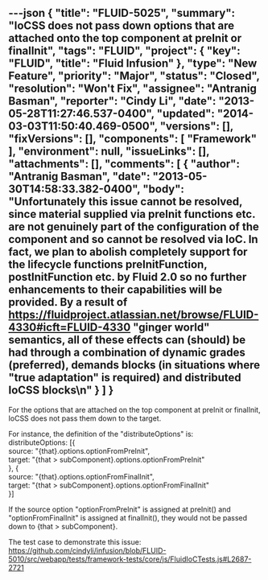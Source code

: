 ---json
{
  "title": "FLUID-5025",
  "summary": "IoCSS does not pass down options that are attached onto the top component at preInit or finalInit",
  "tags": "FLUID",
  "project": {
    "key": "FLUID",
    "title": "Fluid Infusion"
  },
  "type": "New Feature",
  "priority": "Major",
  "status": "Closed",
  "resolution": "Won't Fix",
  "assignee": "Antranig Basman",
  "reporter": "Cindy Li",
  "date": "2013-05-28T11:27:46.537-0400",
  "updated": "2014-03-03T11:50:40.469-0500",
  "versions": [],
  "fixVersions": [],
  "components": [
    "Framework"
  ],
  "environment": null,
  "issueLinks": [],
  "attachments": [],
  "comments": [
    {
      "author": "Antranig Basman",
      "date": "2013-05-30T14:58:33.382-0400",
      "body": "Unfortunately this issue cannot be resolved, since material supplied via preInit functions etc. are not genuinely part of the configuration of the component and so cannot be resolved via IoC. In fact, we plan to abolish completely support for the lifecycle functions preInitFunction, postInitFunction etc. by Fluid 2.0 so no further enhancements to their capabilities will be provided. By a result of <https://fluidproject.atlassian.net/browse/FLUID-4330#icft=FLUID-4330> \"ginger world\" semantics, all of these effects can (should) be had through a combination of dynamic grades (preferred), demands blocks (in situations where \"true adaptation\" is required) and distributed IoCSS blocks\n"
    }
  ]
}
---
For the options that are attached on the top component at preInit or finalInit, IoCSS does not pass them down to the target.

For instance, the definition of the "distributeOptions" is:\
distributeOptions: \[{\
source: "{that}.options.optionFromPreInit",\
target: "{that > subComponent}.options.optionFromPreInit"\
}, {\
source: "{that}.options.optionFromFinalInit",\
target: "{that > subComponent}.options.optionFromFinalInit"\
}]

If the source option "optionFromPreInit" is assigned at preInit() and "optionFromFinalInit" is assigned at finalInit(), they would not be passed down to {that > subComponent}.

The test case to demonstrate this issue: <https://github.com/cindyli/infusion/blob/FLUID-5010/src/webapp/tests/framework-tests/core/js/FluidIoCTests.js#L2687-2721>

        